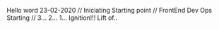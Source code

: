 Hello word 23-02-2020 // Iniciating Starting point 
											// FrontEnd Dev Ops Starting
											// 3... 2... 1... Ignition!!! Lift of..

